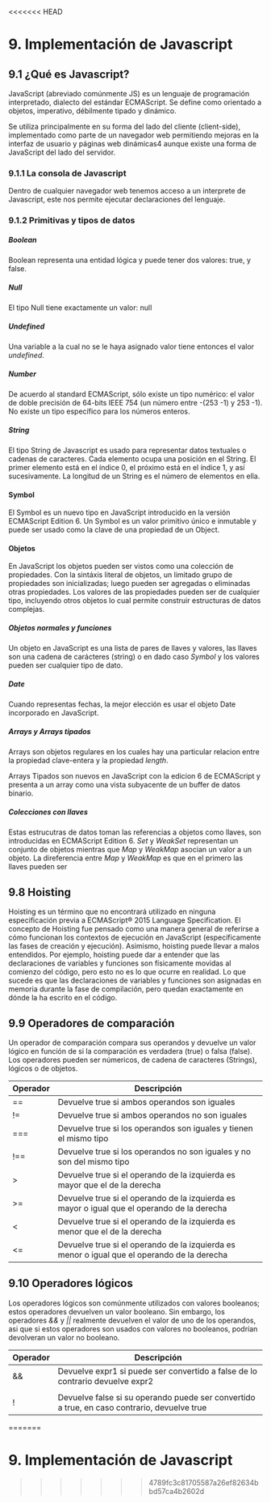 <<<<<<< HEAD
# 9. Implementación de Javascript

## 9.1 ¿Qué es Javascript?

JavaScript (abreviado comúnmente JS) es un lenguaje de programación 
interpretado, dialecto del estándar ECMAScript. Se define como orientado a 
objetos, imperativo, débilmente tipado y dinámico.

Se utiliza principalmente en su forma del lado del cliente (client-side), 
implementado como parte de un navegador web permitiendo mejoras en la interfaz 
de usuario y páginas web dinámicas4​ aunque existe una forma de JavaScript del 
lado del servidor.

### 9.1.1 La consola de Javascript

Dentro de cualquier navegador web tenemos acceso a un interprete de Javascript, 
este nos permite ejecutar declaraciones del lenguaje.

### 9.1.2 Primitivas y tipos de datos

##### Boolean

Boolean representa una entidad lógica y puede tener dos valores: true, y false.

##### Null

El tipo Null tiene exactamente un valor: null

##### Undefined

Una variable a la cual no se le haya asignado valor tiene entonces el valor 
_undefined_.

##### Number

De acuerdo al standard ECMAScript, sólo existe un tipo numérico: el valor de 
doble precisión de 64-bits IEEE 754 (un número entre -(253 -1) y 253 -1). No 
existe un tipo específico para los números enteros.

##### String

El tipo String de Javascript es usado para representar datos textuales o 
cadenas de caracteres. Cada elemento ocupa una posición en el String. El primer 
elemento está en el índice 0, el próximo está en el índice 1, y así 
sucesivamente. La longitud de un String es el número de elementos en ella.

#### Symbol

El Symbol es un nuevo tipo en JavaScript introducido en la versión ECMAScript 
Edition 6. Un Symbol es un valor primitivo único e inmutable y puede ser usado 
como la clave de una propiedad de un Object.

#### Objetos

En JavaScript los objetos pueden ser vistos como una colección de propiedades. 
Con la sintáxis literal de objetos, un limitado grupo de propiedades son 
inicializadas; luego pueden ser agregadas o eliminadas otras propiedades. Los 
valores de las propiedades pueden ser de cualquier tipo, incluyendo otros 
objetos lo cual permite construir estructuras de datos complejas.

##### Objetos normales y funciones

Un objeto en JavaScript es una lista de pares de llaves y valores, las llaves 
son una cadena de carácteres (string) o en dado caso _Symbol_ y los valores 
pueden ser cualquier tipo de dato.

##### Date

Cuando representas fechas, la mejor elección es usar el objeto Date incorporado 
en JavaScript.

##### Arrays y Arrays tipados

Arrays son objetos regulares en los cuales hay una particular relacion entre la 
propiedad  clave-entera y la propiedad _length_.

Arrays Tipados son nuevos en JavaScript con la edicion 6 de ECMAScript y 
presenta a un array como una vista subyacente de un buffer de datos binario.

##### Colecciones con llaves

Estas estrucutras de datos toman las referencias a objetos como llaves, son 
introducidas en ECMAScript Edition 6. _Set_ y _WeakSet_ representan un conjunto 
de objetos mientras que _Map_ y _WeakMap_ asocian un valor a un objeto. La 
direferencia entre _Map_ y _WeakMap_ es que en el primero las llaves pueden ser 


## 9.8 Hoisting

Hoisting es un término que no encontrará utilizado en ninguna especificación 
previa a ECMAScript® 2015 Language Specification. El concepto de Hoisting fue 
pensado como una manera general de referirse a cómo funcionan los contextos de 
ejecución en JavaScript (específicamente las fases de creación y ejecución). 
Asimismo, hoisting puede llevar a malos entendidos. Por ejemplo, hoisting puede 
dar a entender que las declaraciones de variables y funciones son físicamente 
movidas al comienzo del código, pero esto no es lo que ocurre en realidad. Lo 
que sucede es que las declaraciones de variables y funciones son asignadas en 
memoria durante la fase de compilación, pero quedan exactamente en dónde la ha 
escrito en el código.

## 9.9 Operadores de comparación

Un operador de comparación compara sus operandos y devuelve un valor lógico en 
función de si la comparación es verdadera (true) o falsa (false). Los 
operadores pueden ser númericos, de cadena de caracteres (Strings), lógicos o 
de objetos.

| Operador | Descripción |
| --- | --- |
| == | Devuelve true si ambos operandos son iguales|
| != | Devuelve true si ambos operandos no son iguales|
| === | Devuelve true si los operandos son iguales y tienen el mismo tipo|
| !== | Devuelve true  si los operandos no son iguales y no son del mismo tipo|
| > | Devuelve true si el operando de la izquierda es mayor que el de la derecha|
| >= | Devuelve true si el operando de la izquierda es mayor o igual que el operando de la derecha|
| < | Devuelve true si el operando de la izquierda es menor que el de la derecha|
| <= | Devuelve true si el operando de la izquierda es menor o igual que el operando de la derecha|

## 9.10 Operadores lógicos

Los operadores lógicos son comúnmente utilizados con valores booleanos; estos 
operadores devuelven un valor booleano. Sin embargo, los operadores _&&_ y _||_ 
realmente devuelven el valor de uno de los operandos, asi que si estos 
operadores son usados con valores no booleanos, podrían devolveran un valor no 
booleano.

| Operador | Descripción|
| --- | --- |
| && | Devuelve expr1 si puede ser convertido a false de lo contrario devuelve expr2|
| || | Devuelve expr1 si puede ser convertido a true de lo contrario devuelve expr2|
| ! | Devuelve false si su operando puede ser convertido a true, en caso contrario, devuelve true|





=======
# 9. Implementación de Javascript
>>>>>>> 4789fc3c81705587a26ef82634bbd57ca4b2602d
